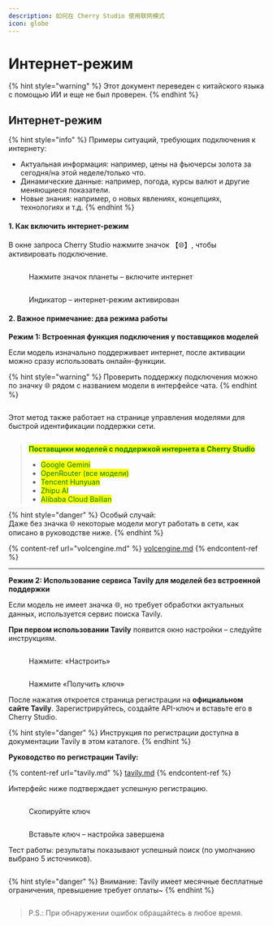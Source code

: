 ```yaml
---
description: 如何在 Cherry Studio 使用联网模式
icon: globe
---
```


# Интернет-режим

{% hint style="warning" %}
Этот документ переведен с китайского языка с помощью ИИ и еще не был проверен.
{% endhint %}

## Интернет-режим

{% hint style="info" %}
Примеры ситуаций, требующих подключения к интернету:

* Актуальная информация: например, цены на фьючерсы золота за сегодня/на этой неделе/только что.
* Динамические данные: например, погода, курсы валют и другие меняющиеся показатели.
* Новые знания: например, о новых явлениях, концепциях, технологиях и т.д.
{% endhint %}

#### 1. Как включить интернет-режим

В окне запроса Cherry Studio нажмите значок 【🌐】, чтобы активировать подключение.

<figure><img src="../.gitbook/assets/image (94).png" alt=""><figcaption><p>Нажмите значок планеты – включите интернет</p></figcaption></figure>

<figure><img src="../.gitbook/assets/image (96).png" alt=""><figcaption><p>Индикатор – интернет-режим активирован</p></figcaption></figure>

#### 2. Важное примечание: два режима работы

**Режим 1: Встроенная функция подключения у поставщиков моделей**

Если модель изначально поддерживает интернет, после активации можно сразу использовать онлайн-функции.

{% hint style="warning" %}
Проверить поддержку подключения можно по значку 🌐 рядом с названием модели в интерфейсе чата.
{% endhint %}

<figure><img src="../.gitbook/assets/image (100).png" alt=""><figcaption></figcaption></figure>

Этот метод также работает на странице управления моделями для быстрой идентификации поддержки сети.

<figure><img src="../.gitbook/assets/image (101).png" alt=""><figcaption></figcaption></figure>

> <mark style="color:green;">**Поставщики моделей с поддержкой интернета в Cherry Studio**</mark>
>
> * <mark style="color:green;">Google Gemini</mark>
> * <mark style="color:green;">OpenRouter (все модели)</mark>
> * <mark style="color:green;">Tencent Hunyuan</mark>
> * <mark style="color:green;">Zhipu AI</mark>
> * <mark style="color:green;">Alibaba Cloud Bailian</mark>

{% hint style="danger" %}
Особый случай:\
Даже без значка 🌐 некоторые модели могут работать в сети, как описано в руководстве ниже.
{% endhint %}

{% content-ref url="volcengine.md" %}
[volcengine.md](volcengine.md)
{% endcontent-ref %}

***

**Режим 2: Использование сервиса Tavily для моделей без встроенной поддержки**

Если модель не имеет значка 🌐, но требует обработки актуальных данных, используется сервис поиска Tavily.

**При первом использовании Tavily** появится окно настройки – следуйте инструкциям.

<figure><img src="../.gitbook/assets/image (102).png" alt=""><figcaption><p>Нажмите: «Настроить»</p></figcaption></figure>

<figure><img src="../.gitbook/assets/image (104).png" alt=""><figcaption><p>Нажмите «Получить ключ»</p></figcaption></figure>

После нажатия откроется страница регистрации на **официальном сайте Tavily**. Зарегистрируйтесь, создайте API-ключ и вставьте его в Cherry Studio.

{% hint style="danger" %}
Инструкция по регистрации доступна в документации Tavily в этом каталоге.
{% endhint %}

**Руководство по регистрации Tavily:**

{% content-ref url="tavily.md" %}
[tavily.md](tavily.md)
{% endcontent-ref %}

Интерфейс ниже подтверждает успешную регистрацию.

<figure><img src="../.gitbook/assets/image (105).png" alt=""><figcaption><p>Скопируйте ключ</p></figcaption></figure>

<figure><img src="../.gitbook/assets/image (108).png" alt=""><figcaption><p>Вставьте ключ – настройка завершена</p></figcaption></figure>

Тест работы: результаты показывают успешный поиск (по умолчанию выбрано 5 источников).

<figure><img src="../.gitbook/assets/image (107).png" alt=""><figcaption></figcaption></figure>

{% hint style="danger" %}
Внимание: Tavily имеет месячные бесплатные ограничения, превышение требует оплаты\~
{% endhint %}

<figure><img src="../.gitbook/assets/image (106).png" alt=""><figcaption></figcaption></figure>

> P.S.: При обнаружении ошибок обращайтесь в любое время.
